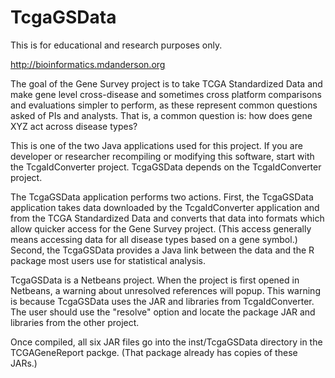 # TcgaGSData

This is for educational and research purposes only. 

http://bioinformatics.mdanderson.org

The goal of the Gene Survey project is to take TCGA Standardized Data and make gene level cross-disease and sometimes cross platform comparisons and evaluations simpler to perform, as these represent common questions asked of PIs and analysts. That is, a common question is: how does gene XYZ act across disease types?

This is one of the two Java applications used for this project. If you are developer or researcher recompiling or modifying this software, start with the TcgaIdConverter project. TcgaGSData depends on the TcgaIdConverter project.

The TcgaGSData application performs two actions. First, the TcgaGSData application takes data downloaded by the TcgaIdConverter application and from the TCGA Standardized Data and converts that data into formats which allow quicker access for the Gene Survey project. (This access generally means accessing data for all disease types based on a gene symbol.) Second, the TcgaGSData provides a Java link between the data and the R package most users use for statistical analysis.

TcgaGSData is a Netbeans project. When the project is first opened in Netbeans, a warning about unresolved references will popup. This warning is because TcgaGSData uses the JAR and libraries from TcgaIdConverter. The user should use the "resolve" option and locate the package JAR and libraries from the other project.

Once compiled, all six JAR files go into the inst/TcgaGSData directory in the TCGAGeneReport packge. (That package already has copies of these JARs.)